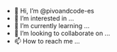 - 👋 Hi, I’m @pivoandcode-es
- 👀 I’m interested in ...
- 🌱 I’m currently learning ...
- 💞️ I’m looking to collaborate on ...
- 📫 How to reach me ...

<!---
pivoandcode-es/pivoandcode-es is a ✨ special ✨ repository because its `README.md` (this file) appears on your GitHub profile.
You can click the Preview link to take a look at your changes.
--->
